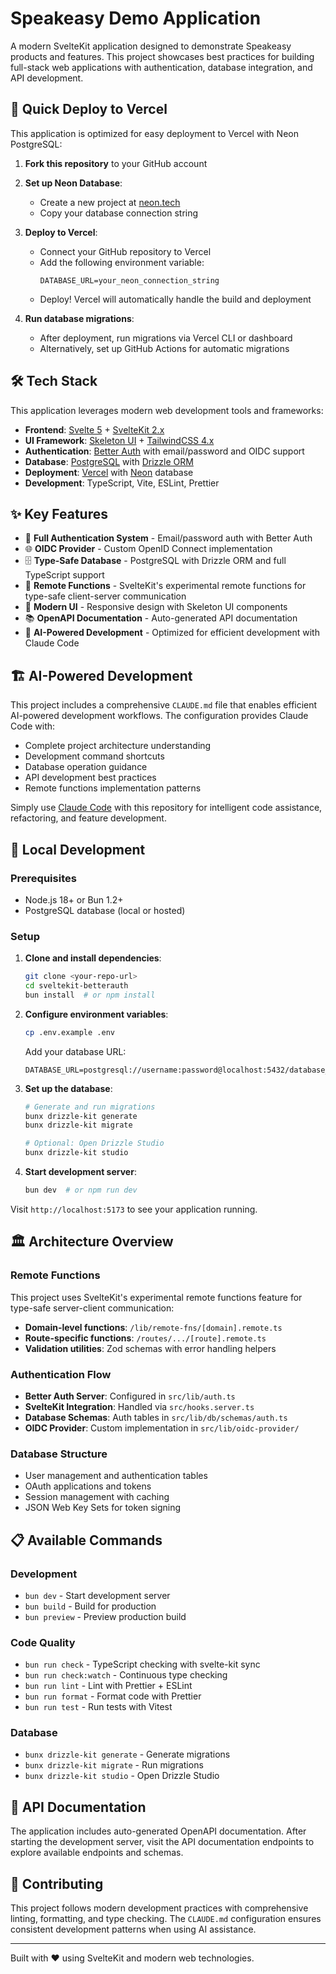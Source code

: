 # Speakeasy Demo Application

A modern SvelteKit application designed to demonstrate Speakeasy products and features. This project showcases best practices for building full-stack web applications with authentication, database integration, and API development.

## 🚀 Quick Deploy to Vercel

This application is optimized for easy deployment to Vercel with Neon PostgreSQL:

1. **Fork this repository** to your GitHub account

2. **Set up Neon Database**:
   - Create a new project at [neon.tech](https://neon.tech)
   - Copy your database connection string

3. **Deploy to Vercel**:
   - Connect your GitHub repository to Vercel
   - Add the following environment variable:
     ```
     DATABASE_URL=your_neon_connection_string
     ```
   - Deploy! Vercel will automatically handle the build and deployment

4. **Run database migrations**:
   - After deployment, run migrations via Vercel CLI or dashboard
   - Alternatively, set up GitHub Actions for automatic migrations

## 🛠 Tech Stack

This application leverages modern web development tools and frameworks:

- **Frontend**: [Svelte 5](https://svelte.dev) + [SvelteKit 2.x](https://kit.svelte.dev)
- **UI Framework**: [Skeleton UI](https://skeleton.dev) + [TailwindCSS 4.x](https://tailwindcss.com)
- **Authentication**: [Better Auth](https://better-auth.com) with email/password and OIDC support
- **Database**: [PostgreSQL](https://postgresql.org) with [Drizzle ORM](https://orm.drizzle.team)
- **Deployment**: [Vercel](https://vercel.com) with [Neon](https://neon.tech) database
- **Development**: TypeScript, Vite, ESLint, Prettier

## ✨ Key Features

- 🔐 **Full Authentication System** - Email/password auth with Better Auth
- 🌐 **OIDC Provider** - Custom OpenID Connect implementation
- 🗄️ **Type-Safe Database** - PostgreSQL with Drizzle ORM and full TypeScript support
- 📡 **Remote Functions** - SvelteKit's experimental remote functions for type-safe client-server communication
- 🎨 **Modern UI** - Responsive design with Skeleton UI components
- 📚 **OpenAPI Documentation** - Auto-generated API documentation
- 🤖 **AI-Powered Development** - Optimized for efficient development with Claude Code

## 🏗 AI-Powered Development

This project includes a comprehensive `CLAUDE.md` file that enables efficient AI-powered development workflows. The configuration provides Claude Code with:

- Complete project architecture understanding
- Development command shortcuts
- Database operation guidance  
- API development best practices
- Remote functions implementation patterns

Simply use [Claude Code](https://claude.ai/code) with this repository for intelligent code assistance, refactoring, and feature development.

## 🚦 Local Development

### Prerequisites

- Node.js 18+ or Bun 1.2+
- PostgreSQL database (local or hosted)

### Setup

1. **Clone and install dependencies**:
   ```bash
   git clone <your-repo-url>
   cd sveltekit-betterauth
   bun install  # or npm install
   ```

2. **Configure environment variables**:
   ```bash
   cp .env.example .env
   ```
   
   Add your database URL:
   ```env
   DATABASE_URL=postgresql://username:password@localhost:5432/database_name
   ```

3. **Set up the database**:
   ```bash
   # Generate and run migrations
   bunx drizzle-kit generate
   bunx drizzle-kit migrate
   
   # Optional: Open Drizzle Studio
   bunx drizzle-kit studio
   ```

4. **Start development server**:
   ```bash
   bun dev  # or npm run dev
   ```

Visit `http://localhost:5173` to see your application running.

## 🏛 Architecture Overview

### Remote Functions
This project uses SvelteKit's experimental remote functions feature for type-safe server-client communication:

- **Domain-level functions**: `/lib/remote-fns/[domain].remote.ts`
- **Route-specific functions**: `/routes/.../[route].remote.ts`  
- **Validation utilities**: Zod schemas with error handling helpers

### Authentication Flow
- **Better Auth Server**: Configured in `src/lib/auth.ts`
- **SvelteKit Integration**: Handled via `src/hooks.server.ts`
- **Database Schemas**: Auth tables in `src/lib/db/schemas/auth.ts`
- **OIDC Provider**: Custom implementation in `src/lib/oidc-provider/`

### Database Structure
- User management and authentication tables
- OAuth applications and tokens
- Session management with caching
- JSON Web Key Sets for token signing

## 📋 Available Commands

### Development
- `bun dev` - Start development server
- `bun build` - Build for production
- `bun preview` - Preview production build

### Code Quality
- `bun run check` - TypeScript checking with svelte-kit sync
- `bun run check:watch` - Continuous type checking
- `bun run lint` - Lint with Prettier + ESLint
- `bun run format` - Format code with Prettier
- `bun run test` - Run tests with Vitest

### Database
- `bunx drizzle-kit generate` - Generate migrations
- `bunx drizzle-kit migrate` - Run migrations  
- `bunx drizzle-kit studio` - Open Drizzle Studio

## 📖 API Documentation

The application includes auto-generated OpenAPI documentation. After starting the development server, visit the API documentation endpoints to explore available endpoints and schemas.

## 🤝 Contributing

This project follows modern development practices with comprehensive linting, formatting, and type checking. The `CLAUDE.md` configuration ensures consistent development patterns when using AI assistance.

---

Built with ❤️ using SvelteKit and modern web technologies.